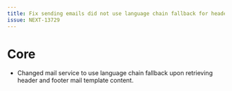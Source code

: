 ```yaml
---
title: Fix sending emails did not use language chain fallback for header and footer mail templates
issue: NEXT-13729
---
```

# Core
* Changed mail service to use language chain fallback upon retrieving header and footer mail template content.
